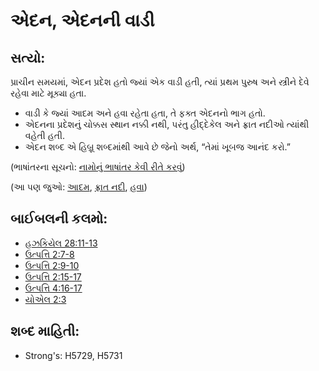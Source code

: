 # એદન, એદનની વાડી 

## સત્યો: 

પ્રાચીન સમયમાં, એદન પ્રદેશ હતો જ્યાં એક વાડી હતી, ત્યાં પ્રથમ પુરુષ અને સ્ત્રીને દેવે રહેવા માટે મૂક્યા હતા.

* વાડી કે જ્યાં આદમ અને હવા રહેતા હતા, તે ફક્ત એદનનો ભાગ હતો.
* એદનના પ્રદેશનું ચોક્કસ સ્થાન નક્કી નથી, પરંતુ હીદ્દેકેલ અને ફ્રાત નદીઓ ત્યાંથી વહેતી હતી.
* એદન શબ્દ એ હિબ્રૂ શબ્દમાંથી આવે છે જેનો અર્થ, “તેમાં ખૂબજ આનંદ કરો.”

(ભાષાંતરના સૂચનો: [નામોનું ભાષાંતર કેવી રીતે કરવું](rc://gu/ta/man/translate/translate-names))

(આ પણ જુઓ: [આદમ](../names/adam.md), [ફ્રાત નદી](../names/euphrates.md), [હવા](../names/eve.md))

## બાઈબલની કલમો: 

* [હઝકિયેલ 28:11-13](rc://gu/tn/help/ezk/28/11)
* [ઉત્પત્તિ 2:7-8](rc://gu/tn/help/gen/02/07)
* [ઉત્પત્તિ 2:9-10](rc://gu/tn/help/gen/02/09)
* [ઉત્પત્તિ 2:15-17](rc://gu/tn/help/gen/02/15)
* [ઉત્પત્તિ 4:16-17](rc://gu/tn/help/gen/04/16)
* [યોએલ 2:3](rc://gu/tn/help/jol/02/03)

## શબ્દ માહિતી: 

* Strong's: H5729, H5731
